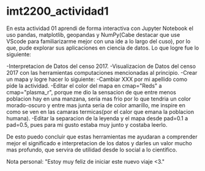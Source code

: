 # imt2200_actividad1
En esta actividad 01 aprendi de forma interactiva con Jupyter Notebook el uso pandas, matplotlib, geopandas y NumPy(Cabe destacar que use VScode para familiarizarme mejor con una ide a lo largo del cuso), por lo que, pude explorar sus aplicaciones en ciencia de datos.
Lo que logre fue lo siguiente:

-Interpretacion de Datos del censo 2017.                   -Visualizacion de Datos del censo 2017 con las herramientas          computaciones mencionadas al principio.                             -Crear un mapa y logre hacer lo siguiente:
 -Cambiar XXX por mi apellido como pide la actividad.
 -Editar el color del mapa en cmap="Reds" a cmap="plasma_r", porque me dio la sensacion de que entre menos poblacion hay en una manzana, seria mas frio por lo que tendria un color morado-oscuro y entre mas junta seria de color amarillo, me inspire en como se ven en las camaras termicas(por el calor que emana la poblacion humana).
 -Editar la separacion de la leyenda y el mapa desde pad=0.1 a pad=0.5, pues para mi gusto estaba muy junto y costaba leerlo.

De esto puedo concluir que estas herramientas me ayudaran a comprender mejor el significado e interpretacion de los datos y darles un valor mucho mas profundo, que servira de utilidad desde lo social a lo cientifico.

Nota personal: 
"Estoy muy feliz de iniciar este nuevo viaje <3."